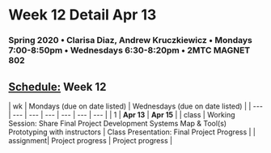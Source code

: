 # Week 12 Detail Apr 13

### Spring 2020 • Clarisa Diaz, Andrew Kruczkiewicz • Mondays 7:00-8:50pm • Wednesdays 6:30-8:20pm • 2MTC MAGNET 802

## [Schedule:](./) Week 12

| wk | Mondays \(due on date listed\) | Wednesdays \(due on date listed\) |
| --- | --- | --- | --- | --- | --- | --- |
| 1 | **Apr 13** | **Apr 15** |
| class | Working Session: Share Final Project Development Systems Map & Tool(s) Prototyping with instructors | Class Presentation: Final Project Progress  |
| assignment| Project progress  | Project progress  |
